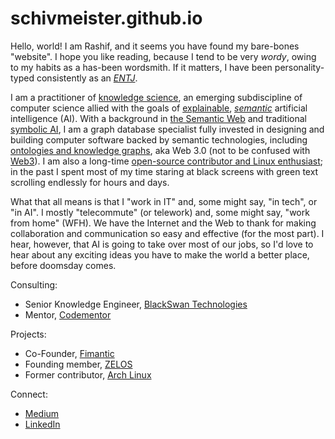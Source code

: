# schivmeister.github.io

Hello, world! I am Rashif, and it seems you have found my bare-bones
"website". I hope you like reading, because I tend to be very
_wordy_, owing to my habits as a has-been wordsmith. If it matters, I have been personality-typed consistently as an [_ENTJ_](https://www.humanmetrics.com/personality/entj).

I am a practitioner of [knowledge science](https://www.infoworld.com/article/3448577/who-should-be-responsible-for-your-data-the-knowledge-scientist.html), an emerging subdiscipline of computer science allied with the goals of [explainable](https://www.forbes.com/sites/forbestechcouncil/2019/12/30/explainable-ai-the-rising-role-of-knowledge-scientists/#395937a2603f), [_semantic_](https://www.poolparty.biz/learning-hub/semantic-ai/) artificial intelligence (AI). With a background in [the Semantic Web](https://www.youtube.com/watch?v=OM6XIICm_qo) and traditional [symbolic AI](https://en.wikipedia.org/wiki/Knowledge_representation_and_reasoning), I am a graph database specialist fully invested in designing and building computer software backed by semantic technologies, including [ontologies and knowledge graphs](https://www.zdnet.com/article/knowledge-graphs-beyond-the-hype-getting-knowledge-in-and-out-of-graphs-and-databases/), aka Web 3.0 (not to be confused with [Web3](https://www.linkedin.com/pulse/web3-vs-web-30-satheeshan-siva/)). I am also a long-time [open-source contributor and Linux enthusiast](https://www.archlinux.org/people/developer-fellows/#schiv); in the past I spent most of my time staring at black screens with green text scrolling endlessly for hours and days.

What that all means is that I "work in IT" and, some might say, "in tech", or "in AI". I mostly "telecommute" (or telework) and, some might say, "work from home" (WFH). We have the Internet
and the Web to thank for making collaboration and communication so easy and effective (for the most part). I hear, however, that AI is going to take over most of our jobs, so I'd love to hear about any exciting ideas you have to make the world a better place, before doomsday comes.

Consulting:
- Senior Knowledge Engineer, [BlackSwan Technologies](https://blackswantechnologies.ai/)
- Mentor, [Codementor](https://www.codementor.io/@rashif)

Projects:
- Co-Founder, [Fimantic](https://fimantic.com/)
- Founding member, [ZELOS](https://zelos.ai/)
- Former contributor, [Arch Linux](https://archlinux.org/)

Connect:
- [Medium](https://medium.com/@schivmeister)
- [LinkedIn](https://linkedin.com/in/rashif)
